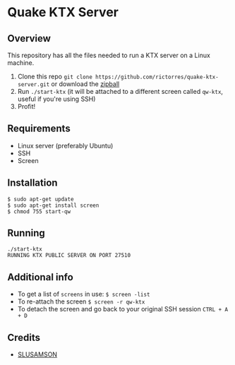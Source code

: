 # Quake KTX Server

## Overview

This repository has all the files needed to run a KTX server on a Linux machine.

1. Clone this repo `git clone https://github.com/rictorres/quake-ktx-server.git` or download the [zipball](https://github.com/rictorres/quake-ktx-server/archive/master.zip)
2. Run `./start-ktx` (it will be attached to a different screen called `qw-ktx`, useful if you're using SSH)
3. Profit!


## Requirements

- Linux server (preferably Ubuntu)
- SSH
- Screen


## Installation

```
$ sudo apt-get update
$ sudo apt-get install screen
$ chmod 755 start-qw
```


## Running

```
./start-ktx
RUNNING KTX PUBLIC SERVER ON PORT 27510
```


## Additional info

- To get a list of `screens` in use:
  `$ screen -list`
- To re-attach the screen
  `$ screen -r qw-ktx`
- To detach the screen and go back to your original SSH session
  `CTRL + A + D`


## Credits

- [SLUSAMSON](http://www.bluemunkey.com/?p=124)
